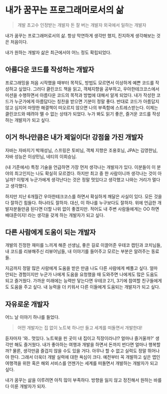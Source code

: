 # 내가 꿈꾸는 프로그래머로서의 삶

> 개발 초고수
인정받는 개발자
돈 잘 버는 개발자
외국에서 일하는 개발자

내가 꿈꾸는 프로그래머로서의 삶. 항상 막연하게 생각만 했지, 진지하게 생각해보는 것은 처음이다.

내가 원하는 개발자 삶은 최근에서야 어느 정도 확립되었다.

## 아름다운 코드를 작성하는 개발자

프로그래밍을 처음 시작했을 때부터 목적도, 방법도 모르면서 이상하게 예쁜 코드를 작성하고 싶었다. 그러다 클린코드 책을 읽고, 객체지향을 공부하고, 우아한테크코스에서 미션을 수행하면서 아름다운 코드의 목적과 방법에 대해서 알게 되었다. 내가 작성한 코드가 누군가에게 아름답다는 칭찬을 받으면 기분이 정말 좋다. 반대로 코드가 아름답지 않고 심지어 마땅한 해결책이 떠오르지 않으면 나의 부족함에 스트레스받는다. 이제는 클린코드와 떼려야 뗄 수 없는 상태가 되었다. 누가 봐도 읽기 좋은, 즐거운 코드를 작성하는 개발자가 되고 싶다.

## 이거 하나만큼은 내가 제일이다! 강점을 가진 개발자

자바는 자바지기 박재성님, 스프링은 토비님, 객체 지향은 조용호님, JPA는 김영한님, 자바 성능은 이상민님, 네티의 이희승님.

(내 기준에서) 특정 기술을 언급하면 가장 먼저 생각나는 개발자가 있다. 이분들이 이 분야의 최고인지는 나도 확실히 모르겠다. 하지만 최고 중 한 사람이니까 생각나는 것이 아닐까? 이렇게 누군가에게 생각난다는 것은 정말 멋있다고 생각했고 나와는 거리가 멀다고 생각했다. 

하지만 지난 6개월간 우아한테크코스를 하면서 확실하게 깨달은 사실이 있다. 모든 것을 다 잘하긴 힘들다. 하나라도 잘하자. 대신, 이 하나를 누구보다도 잘하자. 위에 언급한 개발자분들만큼 된다면 더할 나위 없이 좋겠지만. 적어도 내 주변 사람들에게는 OO 하면 배대준이지! 라는 생각을 갖게 하는 개발자가 되고 싶다.

## 다른 사람에게 도움이 되는 개발자

개발의 진정한 재미를 느끼게 해준 선생님, 좋은 길로 이끌어준 우테코 캡틴과 코치님들, 내 코드를 리뷰해주신 리뷰어님들, 내 이야기를 들어주고 모르는 부분은 알려주는 동료들. 

지금까지 정말 많은 사람에게 도움을 받은 만큼 나도 다른 사람에게 베풀고 싶다. 얼마 안되는 경험이지만 누군가 나에게 도움을 요청했을 때 도와주면 나에게도 많은 도움도 되고 즐거웠다. 가까운 미래에는 능력만 닿는다면 우테코 2기, 3기에 참여할 친구들에게도 도움을 주고 싶다. 내 능력을 더 키워서 다른 이들에게 도움되는 개발자가 되고 싶다.

## 자유로운 개발자

어느 날 이야기 하나를 들었다.

> 어떤 개발자는 집 없이 노트북 하나만 들고 세계를 떠돌면서 개발한대!

듣자마자 '와.. 멋있다. 노트북을 핀 곳이 내 집이고 직장이라니!? 얼마나 즐거울까?' 생각만 해도 즐거웠다. 내가 좋아하는 여행과 개발을 하면서 돈까지 번다면 얼마나 행복할까? 물론, 생각만큼 즐겁지 않을 수도 있을 거다. 아무나 할 수 없고 실력도 정말 뛰어나야 한다. 그래서 더욱더 개발 실력에 대한 욕심이 크다. 예전부터 꼭 개발하고 싶은 앱인 여행객을 위한 혹은 해외 서비스를 언젠가는 세계를 떠돌면서 개발하는 개발자가 되고 싶다.

내가 꿈꾸는 삶을 이루려면 아직 많이 부족하다. 방향을 잃지 않고 정진해서 원하는 바를 다 이룬 개발자가 되자.
